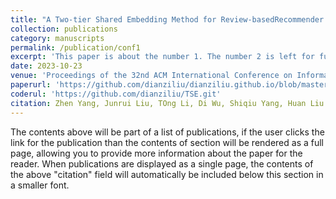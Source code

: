 ```yaml
---
title: "A Two-tier Shared Embedding Method for Review-basedRecommender Systems"
collection: publications
category: manuscripts
permalink: /publication/conf1
excerpt: 'This paper is about the number 1. The number 2 is left for future work.'
date: 2023-10-23
venue: 'Proceedings of the 32nd ACM International Conference on Information and Knowledge Management (CIKM'23, CCF B)'
paperurl: 'https://github.com/dianziliu/dianziliu.github.io/blob/master/files/[3][CIKM'23]TSE.pdf'
coderul: 'https://github.com/dianziliu/TSE.git'
citation: Zhen Yang, Junrui Liu, TOng Li, Di Wu, Shiqiu Yang, Huan Liu. (2023). &quot;Paper Title Number 2.&quot; <i>Proceedings of the 32nd ACM International Conference on Information and Knowledge Management</i>. 2023: 2928-2938.'
---
```

The contents above will be part of a list of publications, if the user clicks the link for the publication than the contents of section will be rendered as a full page, allowing you to provide more information about the paper for the reader. When publications are displayed as a single page, the contents of the above "citation" field will automatically be included below this section in a smaller font.
